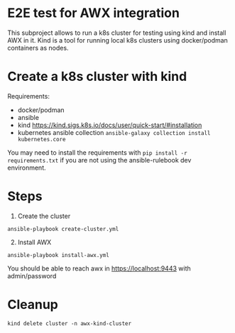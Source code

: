 # E2E test for AWX integration

This subproject allows to run a k8s cluster for testing using kind and install AWX in it.
Kind is a tool for running local k8s clusters using docker/podman containers as nodes.

# Create a k8s cluster with kind

Requirements:

* docker/podman
* ansible
* kind <https://kind.sigs.k8s.io/docs/user/quick-start/#installation>
* kubernetes ansible collection `ansible-galaxy collection install kubernetes.core`

You may need to install the requirements with `pip install -r requirements.txt`
if you are not using the ansible-rulebook dev environment.

# Steps

1. Create the cluster

```
ansible-playbook create-cluster.yml
```

2. Install AWX

```
ansible-playbook install-awx.yml
```

You should be able to reach awx in <https://localhost:9443> with admin/password

# Cleanup

```
kind delete cluster -n awx-kind-cluster
```
